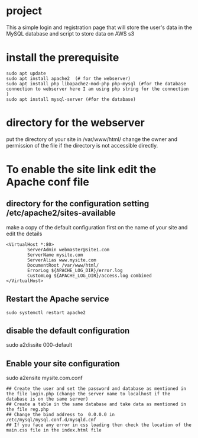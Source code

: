 # project
This a simple login and registration page that will store the user's data in the MySQL database and script to store data on AWS s3
# install the prerequisite
```
sudo apt update
sudo apt install apache2  (# for the webserver)
sudo apt install php libapache2-mod-php php-mysql (#for the database connection to webserver here I am using php string for the connection )
sudo apt install mysql-server (#for the database)
```
# directory for the webserver
put the directory of your site in /var/www/html/
change the owner and permission of the file if the directory is not accessible directly.
# To enable the site link edit the Apache conf file
## directory for the configuration setting /etc/apache2/sites-available
make a copy of the default configuration first on the name of your site and edit the details 
```
<VirtualHost *:80>
        ServerAdmin webmaster@site1.com
        ServerName mysite.com
        ServerAlias www.mysite.com
        DocumentRoot /var/www/html/
        ErrorLog ${APACHE_LOG_DIR}/error.log
        CustomLog ${APACHE_LOG_DIR}/access.log combined
</VirtualHost>
```
## Restart the Apache service
```
sudo systemctl restart apache2
```
## disable the default configuration 
sudo a2dissite 000-default
## Enable your site configuration
sudo a2ensite mysite.com.conf
```
## Create the user and set the password and database as mentioned in the file login.php (change the server name to localhost if the database is on the same server)
## Create a table in the same database and take data as mentioned in the file reg.php
## Change the bind address to  0.0.0.0 in /etc/mysql/mysql.conf.d/mysqld.cnf
## If you face any error in css loading then check the location of the main.css file in the index.html file 
```


